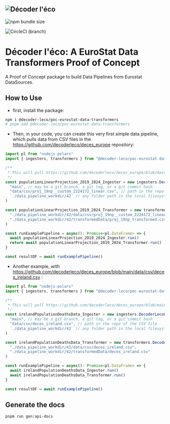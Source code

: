 ![Décoder l'éco](https://raw.githubusercontent.com/decoder-leco/poc-eurostat-data-transformers/feature/circleci/pipeline/%232/documentation/images/small_decoder_leco_org.jpg)
--

![npm bundle size](https://img.shields.io/bundlephobia/min/%40decoder-leco%2Fpoc-eurostat-data-transformers?style=for-the-badge&logoColor=%23dc34eb&label=bundle%20size&labelColor=%2334eb3d&color=%23dc34eb)

![CircleCI (branch)](https://img.shields.io/circleci/build/github/decoder-leco/poc-eurostat-data-transformers/feature%252Fcircleci%252Fpipeline%252F%25232?style=for-the-badge&labelColor=%2334ebd3&color=%23eb34eb)

# Décoder l'éco: A EuroStat Data Transformers Proof of Concept

A Proof of Concept package to build Data Pipelines from Eurostat DataSources.

## How to Use

* first, install the package:

```bash
npm i @decoder-leco/poc-eurostat-data-transformers
# pnpm add @decoder-leco/poc-eurostat-data-transformers
```

* Then, in your code, you can create this very first simple data pipeline, which pulls data from CSV files in the <https://github.com/decoderleco/deces_europe> repository:

```TypeScript
import pl from "nodejs-polars"
import { ingesters, transformers } from "@decoder-leco/poc-eurostat-data-transformers"

/**
 * This will pull https://github.com/decoderleco/deces_europe/blob/main/data/csv/proj_19np__custom_2224172_linear.csv
 */
const populationLinearProjection_2019_2024_Ingester = new ingesters.DecoderLecoGithubDataIngester(
  "main", // may be a git branch, a git tag, or a git commit hash
  "data/csv/proj_19np__custom_2224172_linear.csv", // path in the repo of the CSV file
  `./data_pipeline_workdir/42` // any folder path in the local filesystem, as you choose, where the file will locally be persisted
)

const populationLinearProjection_2019_2024_Transformer = new transformers.DecoderLecoGithubDataTransformer(
  "./data_pipeline_workdir/42/data/csv/proj_19np__custom_2224172_linear.csv",
  "./data_pipeline_workdir/42/transformedData/proj_19np_transformed.csv"
)

const runExamplePipeline = async(): Promise<pl.DataFrame> => { 
  await populationLinearProjection_2019_2024_Ingester.run() 
  return await populationLinearProjection_2019_2024_Transformer.run()
}

const resultDF = await runExamplePipeline()
```

* Another example, with <https://github.com/decoderleco/deces_europe/blob/main/data/csv/deces_ireland.csv> :

```TypeScript
import pl from "nodejs-polars"
import { ingesters, transformers } from "@decoder-leco/poc-eurostat-data-transformers/"

/**
 * This will pull https://github.com/decoderleco/deces_europe/blob/main/data/csv/deces_ireland.csv
 */
const irelandPopulationDeathsData_Ingester = new ingesters.DecoderLecoGithubDataIngester(
  "main", // may be a git branch, a git tag, or a git commit hash
  "data/csv/deces_ireland.csv", // path in the repo of the CSV file
  `./data_pipeline_workdir/42` // any folder path in the local filesystem, as you choose, where the file will locally be persisted
)

const irelandPopulationDeathsData_Transformer = new transformers.DecoderLecoGithubDataTransformer(
  "./data_pipeline_workdir/42/data/csv/deces_ireland.csv",
  "./data_pipeline_workdir/42/transformedData/deces_ireland.csv"
)

const runExamplePipeline = async(): Promise<pl.DataFrame> => { 
  await irelandPopulationDeathsData_Ingester.run() 
  await irelandPopulationDeathsData_Transformer.run()
}

const resultDF = await runExamplePipeline()
```

## Generate the docs

```bash
pnpm run gen:api-docs
```

